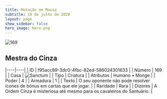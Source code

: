 ```yaml
---
title: Mutação em Massa
subtitle: 10 de julho de 2020
layout: page
show_sidebar: false
hero_image: hero.png
---
```


![169](https://cdn.keyforgegame.com/media/card_front/pt/479_169_R8JGCMC3HQX9_pt.png)

## Mestra do Cinza

|----|----|
| ID | f95acc89-3dc0-4fbc-82ed-586024301633 |
| Número | 169 |
| Casa | ![Sanctum](https://archonarcana.com/images/thumb/c/c7/Sanctum.png/22px-Sanctum.png "Santuário") |
| Tipo | Criatura |
| Atributos | Humano • Monge |
| Poder | 4 |
| Armadura | 1 |
| Texto | O seu oponente não pode resolver ícones de bônus em cartas que ele jogar. |
| Raridade | Rara |
| Dizeres | A Ordem Cinza é misteriosa até mesmo   para os cavaleiros do Santuário. |
